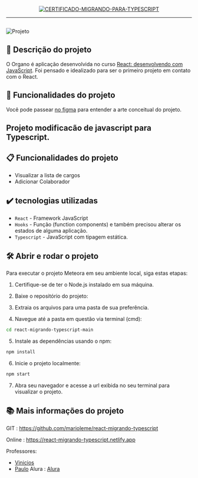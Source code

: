 <p align="center">  <a href="https://cursos.alura.com.br/certificate/mario-oliveirag12/react-migrando-typescript"> <img src="https://www.weboliveira.com.br/certificados/CERTIFICADO-MIGRANDO-PARA-TYPESCRIPT.jpg" alt="CERTIFICADO-MIGRANDO-PARA-TYPESCRIPT"></a> </p>

<hr>

<p><img src="https://www.weboliveira.com.br/certificados/curso-CERTIFICADO-MIGRANDO-PARA-TYPESCRIPT.jpg" alt=""> 




 </p>
 <p><img src="https://www.weboliveira.com.br/certificados/curso-CERTIFICADO-MIGRANDO-PARA-TYPESCRIPT2.jpg" alt="Projeto"> </p>

## 📝  Descrição do projeto
O Organo é aplicação desenvolvida no curso <a href="https://cursos.alura.com.br/course/react-desenvolvendo-javascript" target="_blank">React: desenvolvendo com JavaScript</a>. 
Foi pensado e idealizado para ser o primeiro projeto em contato com o React.


## 🔨 Funcionalidades do projeto

Você pode passear <a href="https://cursos.alura.com.br/course/react-desenvolvendo-javascript" target="_blank">no figma</a> para entender a arte conceitual do projeto.


## Projeto modificacão de javascript para Typescript.
## 📋  Funcionalidades do projeto
- Visualizar a lista de cargos
- Adicionar Colaborador

## ✔️  tecnologias utilizadas

- `React` - Framework JavaScript
- `Hooks` - Função (function components) e também precisou alterar os estados de alguma aplicação.
- `Typescript` - JavaScript com tipagem estática.



## 🛠️ Abrir e rodar o projeto

Para executar o projeto Meteora em seu ambiente local, siga estas etapas:

1. Certifique-se de ter o Node.js instalado em sua máquina.

2. Baixe o repositório do projeto:

3. Extraia os arquivos para uma pasta de sua preferência.

4. Navegue até a pasta em questão via terminal (cmd):

```bash
cd react-migrando-typescript-main
```

5. Instale as dependências usando o npm:

```bash
npm install
```

6. Inicie o projeto localmente:

```bash
npm start
```

7. Abra seu navegador e acesse a url exibida no seu terminal para visualizar o projeto.

## 📚 Mais informações do projeto

GIT : https://github.com/marioleme/react-migrando-typescript

Online : https://react-migrando-typescript.netlify.app

Professores:  
 - [Vinicios](https://www.linkedin.com/in/vinny-neves/)
 - [Paulo](https://www.linkedin.com/in/paulosilveira/)
Alura : [Alura](https://www.alura.com.br/)
